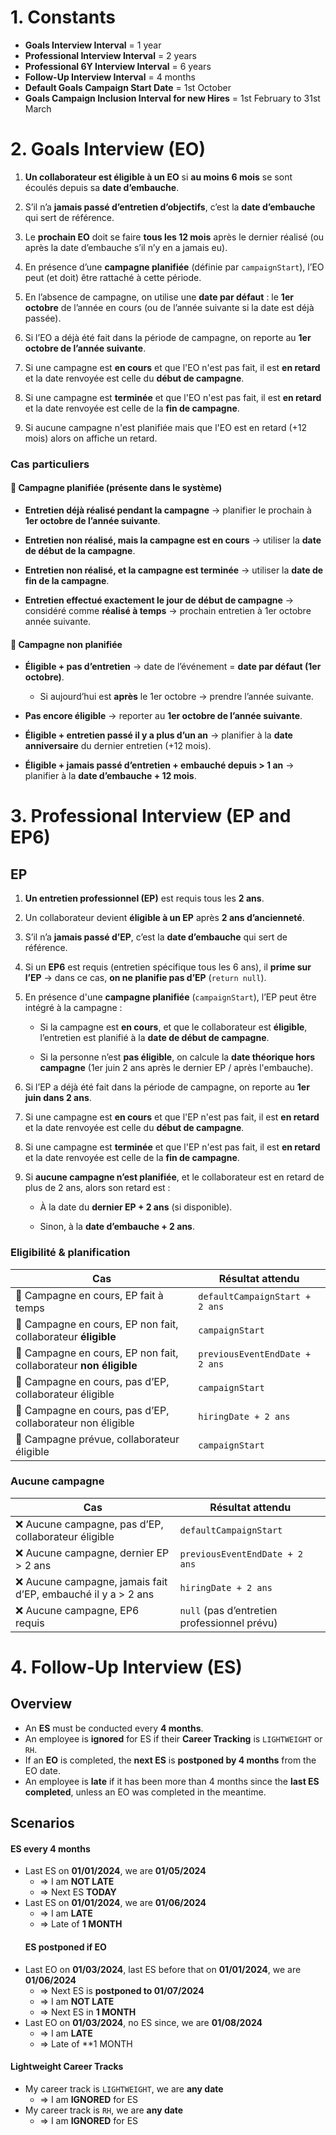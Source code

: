 # 1. Constants
- **Goals Interview Interval** = 1 year
- **Professional Interview Interval** = 2 years
- **Professional 6Y Interview Interval** = 6 years
- **Follow-Up Interview Interval** = 4 months
- **Default Goals Campaign Start Date** = 1st October
- **Goals Campaign Inclusion Interval for new Hires** = 1st February to 31st March

# 2. Goals Interview (EO)

1. **Un collaborateur est éligible à un EO** si **au moins 6 mois** se sont écoulés depuis sa **date d’embauche**.
    
2. S’il n’a **jamais passé d’entretien d’objectifs**, c’est la **date d’embauche** qui sert de référence.
    
3. Le **prochain EO** doit se faire **tous les 12 mois** après le dernier réalisé (ou après la date d’embauche s’il n’y en a jamais eu).
    
4. En présence d’une **campagne planifiée** (définie par `campaignStart`), l’EO peut (et doit) être rattaché à cette période.
    
5. En l’absence de campagne, on utilise une **date par défaut** : le **1er octobre** de l’année en cours (ou de l’année suivante si la date est déjà passée).
    
6. Si l’EO a déjà été fait dans la période de campagne, on reporte au **1er octobre de l’année suivante**.
    
7. Si une campagne est **en cours** et que l'EO n'est pas fait, il est **en retard** et la date renvoyée est celle du **début de campagne**.
    
8. Si une campagne est **terminée** et que l'EO n'est pas fait, il est **en retard** et la date renvoyée est celle de la **fin de campagne**.
9. Si aucune campagne n'est planifiée mais que l'EO est en retard (+12 mois) alors on affiche un retard.

### Cas particuliers

#### 📅 Campagne planifiée (présente dans le système)

- **Entretien déjà réalisé pendant la campagne** → planifier le prochain à **1er octobre de l’année suivante**.
    
- **Entretien non réalisé, mais la campagne est en cours** → utiliser la **date de début de la campagne**.
    
- **Entretien non réalisé, et la campagne est terminée** → utiliser la **date de fin de la campagne**.
    
- **Entretien effectué exactement le jour de début de campagne** → considéré comme **réalisé à temps** → prochain entretien à 1er octobre année suivante.

#### 📅 Campagne non planifiée

- **Éligible + pas d’entretien** → date de l’événement = **date par défaut (1er octobre)**.
    - Si aujourd’hui est **après** le 1er octobre → prendre l’année suivante.
        
- **Pas encore éligible** → reporter au **1er octobre de l’année suivante**.
    
-  **Éligible + entretien passé il y a plus d’un an** → planifier à la **date anniversaire** du dernier entretien (+12 mois).
    
- **Éligible + jamais passé d’entretien + embauché depuis > 1 an** → planifier à la **date d’embauche + 12 mois**.


# 3. Professional Interview (EP and EP6)

## EP
1. **Un entretien professionnel (EP)** est requis tous les **2 ans**.
    
2. Un collaborateur devient **éligible à un EP** après **2 ans d’ancienneté**.
    
3. S’il n’a **jamais passé d’EP**, c’est la **date d’embauche** qui sert de référence.
    
4. Si un **EP6** est requis (entretien spécifique tous les 6 ans), il **prime sur l’EP** → dans ce cas, **on ne planifie pas d’EP** (`return null`).
    
5. En présence d'une **campagne planifiée** (`campaignStart`), l’EP peut être intégré à la campagne :
    
    - Si la campagne est **en cours**, et que le collaborateur est **éligible**, l’entretien est planifié à la **date de début de campagne**.
        
    - Si la personne n’est **pas éligible**, on calcule la **date théorique hors campagne** (1er juin 2 ans après le dernier EP / après l'embauche).
    
7. Si l’EP a déjà été fait dans la période de campagne, on reporte au **1er juin dans 2 ans**.
    
8. Si une campagne est **en cours** et que l'EP n'est pas fait, il est **en retard** et la date renvoyée est celle du **début de campagne**.
    
9. Si une campagne est **terminée** et que l'EP n'est pas fait, il est **en retard** et la date renvoyée est celle de la **fin de campagne**.
    
10. Si **aucune campagne n’est planifiée**, et le collaborateur est en retard de plus de 2 ans, alors son retard est :
    
    - À la date du **dernier EP + 2 ans** (si disponible).
        
    - Sinon, à la **date d’embauche + 2 ans**.

### Eligibilité & planification

| Cas                                                               | Résultat attendu               |
| ----------------------------------------------------------------- | ------------------------------ |
| 📅 Campagne en cours, EP fait à temps                             | `defaultCampaignStart + 2 ans` |
| 📅 Campagne en cours, EP non fait, collaborateur **éligible**     | `campaignStart`                |
| 📅 Campagne en cours, EP non fait, collaborateur **non éligible** | `previousEventEndDate + 2 ans` |
| 📅 Campagne en cours, pas d’EP, collaborateur éligible            | `campaignStart`                |
| 📅 Campagne en cours, pas d’EP, collaborateur non éligible        | `hiringDate + 2 ans`           |
| 📅 Campagne prévue, collaborateur éligible                        | `campaignStart`                |
### Aucune campagne

| Cas                                                          | Résultat attendu                             |
| ------------------------------------------------------------ | -------------------------------------------- |
| ❌ Aucune campagne, pas d’EP, collaborateur éligible          | `defaultCampaignStart`                       |
| ❌ Aucune campagne, dernier EP > 2 ans                        | `previousEventEndDate + 2 ans`               |
| ❌ Aucune campagne, jamais fait d’EP, embauché il y a > 2 ans | `hiringDate + 2 ans`                         |
| ❌ Aucune campagne, EP6 requis                                | `null` (pas d’entretien professionnel prévu) |

# 4. Follow-Up Interview (ES)

## Overview
- An **ES** must be conducted every **4 months**.
- An employee is **ignored** for ES if their **Career Tracking** is `LIGHTWEIGHT` or `RH`.
- If an **EO** is completed, the **next ES** is **postponed by 4 months** from the EO date.
- An employee is **late** if it has been more than 4 months since the **last ES completed**, unless an EO was completed in the meantime.

## Scenarios
#### ES every 4 months
- Last ES on **01/01/2024**, we are **01/05/2024**
    - => I am **NOT LATE**
    - => Next ES **TODAY**
- Last ES on **01/01/2024**, we are **01/06/2024**
    - => I am **LATE**
    - => Late of **1 MONTH**
  #### ES postponed if EO
- Last EO on **01/03/2024**, last ES before that on **01/01/2024**, we are **01/06/2024**
    - => Next ES is **postponed to 01/07/2024**
    - => I am **NOT LATE**
    - => Next ES in **1 MONTH**
- Last EO on **01/03/2024**, no ES since, we are **01/08/2024**
    - => I am **LATE**
    - => Late of **1 MONTH
#### Lightweight Career Tracks
- My career track is `LIGHTWEIGHT`, we are **any date**
    - => I am **IGNORED** for ES
- My career track is `RH`, we are **any date**
    - => I am **IGNORED** for ES